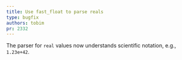 ```yaml
---
title: Use fast_float to parse reals
type: bugfix
authors: tobim
pr: 2332
---
```


The parser for `real` values now understands scientific notation, e.g.,
`1.23e+42`.
